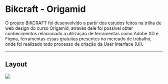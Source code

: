 # Bikcraft - Origamid
O projeto BIKCRAFT foi desenvolvido a partir dos estudos feitos na trilha de web design do curso Origamid, através dele foi possível obter conhecimentos relacionado a utilização de ferramentas como Adobe XD e Figma, ferramentas essas gratuitas presentes no mercado de trabalho, onde foi realizado todo processo de criação da User Interface (UI).

---

## Layout 
<img src="https://prnt.sc/109l0tb"/>



